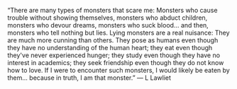 “There are many types of monsters that scare me: Monsters who cause trouble without showing themselves, monsters who abduct children, monsters who devour dreams, monsters who suck blood... and then, monsters who tell nothing but lies. Lying monsters are a real nuisance: They are much more cunning than others. They pose as humans even though they have no understanding of the human heart; they eat even though they've never experienced hunger; they study even though they have no interest in academics; they seek friendship even though they do not know how to love. If I were to encounter such monsters, I would likely be eaten by them... because in truth, I am that monster.”
― L Lawliet